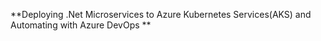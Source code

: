 **Deploying .Net Microservices to Azure Kubernetes Services(AKS) and Automating with Azure DevOps
**
